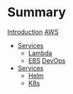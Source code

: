 # Summary

[Introduction](README.md)
[AWS](aws/aws.md)
- [Services]()
  - [Lambda](aws/services/lambda/lambda.md)
  - [EBS](aws/services/ebs/ebs.md)
[DevOps](devops/devops.md)
- [Services]()
  - [Helm](devops/services/helm/helm.md)
  - [K8s](devops/services/k8s/k8s.md)
